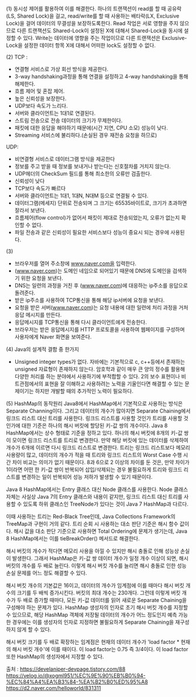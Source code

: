 (1) 
동시성 제어를 활용하여 이를 해결한다.
하나의 트랜잭션이 read를 할 때 공유락(LS, Shared Lock)을 걸고, read/write를 할 때 사용하는 배타락(LX, Exclusive Lock)을 걸어 데이터의 무결성을 보장하도록한다.
Read 작업은 서로 영향을 주지 않으므로 다른 트랜잭션도 Shared-Lock이 설정된 X에 대해서 Shared-Lock을 동시에 설정할 수 있다. 
Write는 데이터에 영향을 주는 작업이므로 다른 트랜잭션은 Exclusive-Lock을 설정한 데이터 항목 X에 대해서 어떠한 lock도 설정할 수 없다.

(2)
TCP : 
- 연결형 서비스로 가상 회선 방식을 제공한다.
- 3-way handshaking과정을 통해 연결을 설정하고 4-way handshaking을 통해 해제한다.
- 흐름 제어 및 혼잡 제어.
- 높은 신뢰성을 보장한다.
- UDP보다 속도가 느리다.
- 서버와 클라이언트는 1대1로 연결된다.
- 스트림 전송으로 전송 데이터의 크기가 무제한이다.
- 패킷에 대한 응답을 해야하기 때문에(시간 지연, CPU 소모) 성능이 낮다.
- Streaming 서비스에 불리하다.(손실된 경우 재전송 요청을 하므로)

UDP:
- 비연결형 서비스로 데이터그램 방식을 제공한다
- 정보를 주고 받을 때 정보를 보내거나 받는다는 신호절차를 거치지 않는다.
- UDP헤더의 CheckSum 필드를 통해 최소한의 오류만 검출한다.
- 신뢰성이 낮다
- TCP보다 속도가 빠르다
- 서버와 클라이언트는 1대1, 1대N, N대M 등으로 연결될 수 있다.
- 데이터그램(메세지) 단위로 전송되며 그 크기는 65535바이트로, 크기가 초과하면 잘라서 보낸다.
- 흐름제어(flow control)가 없어서 패킷이 제대로 전송되었는지, 오류가 없는지 확인할 수 없다.
- 파일 전송과 같은 신뢰성이 필요한 서비스보다 성능이 중요시 되는 경우에 사용된다.

(3) 
 - 브라우저를 열어 주소창에 www.naver.com을 입력한다.   
- (www.naver.com)는 도메인 네임으로 되어있기 때문에 DNS에 도메인을 검색하기 위한 요청을 보낸다.
- DNS는 일련의 과정을 거친 후 (www.naver.com)에 대응하는 ip주소를 응답으로 돌려준다.
- 받은 ip주소를 사용하여 TCP통신을 통해 해당 ip서버에 요청을 보낸다.
- 요청을 받은 서버(www.naver.com)는 요청 내용에 대한 일련에 처리 과정을 거처 응답 메시지를 만든다.
- 응답메시지를 TCP통신을 통해 다시 클라이언트에게 전송한다.
- 브라우저는 받은 응답메시지를 HTTP 프로토콜을 사용하여 웹페이지를 구성하며 사용자에게 Naver 화면을 보여준다.




(4) 
Java의 설계적 결함 중 한가지
- Unsigned integer types가 없다.
자바에는 기본적으로 c, c++등에서 존재하는 unsigned 자료형이 존재하지 않는다.
암호학과 같이 매우 큰 양의 정수를 활용해 다양한 처리를 하는 분야에서 사용하기에 부적합할 수 있다.
2의 보수 표현이나 비트관점에서의 표현을 잘 이해하고 사용하려는 노력을 기울인다면 해결할 수 있는 문제이기는 하지만 개발할 때의 추가적인 노력이 필요하다.



(5) 
HashMap의 동작원리
Java8에서 HashMap에서 기본적으로 사용하는 방식은 Separate Channing이다.
그리고 데이터의 개수가 많아지면 Separate Chaining에서 링크드 리스트 대신 트리를 사용한다.
링크드 리스트를 사용할 것인가 트리를 사용할 것인가에 대한 기준은 하나의 해시 버킷에 할당된 키-값 쌍의 개수이다. Java 8 HashMap에서는 상수 형태로 기준을 정하고 있다. 하나의 해시 버킷에 8개의 키-값 쌍이 모이면 링크드 리스트를 트리로 변경한다. 만약 해당 버킷에 있는 데이터를 삭제하여 개수가 6개에 이르면 다시 링크드 리스트로 변경한다. 트리는 링크드 리스트보다 메모리 사용량이 많고, 데이터의 개수가 적을 때 트리와 링크드 리스트의 Worst Case 수행 시간 차이 비교는 의미가 없기 때문이다. 8과 6으로 2 이상의 차이를 둔 것은, 만약 차이가 1이라면 어떤 한 키-값 쌍이 반복되어 삽입/삭제되는 경우 불필요하게 트리와 링크드 리스트를 변경하는 일이 반복되어 성능 저하가 발생할 수 있기 때문이다.

Java 8 HashMap에서는 Entry 클래스 대신 Node 클래스를 사용한다. Node 클래스 자체는 사실상 Java 7의 Entry 클래스와 내용이 같지만, 링크드 리스트 대신 트리를 사용할 수 있도록 하위 클래스인 TreeNode가 있다는 것이 Java 7 HashMap과 다르다.

이때 사용하는 트리는 Red-Black Tree인데, Java Collections Framework의 TreeMap과 구현이 거의 같다. 트리 순회 시 사용하는 대소 판단 기준은 해시 함수 값이다. 해시 값을 대소 판단 기준으로 사용하면 Total Ordering에 문제가 생기는데, Java 8 HashMap에서는 이를 tieBreakOrder() 메서드로 해결한다.

해시 버킷의 개수가 적다면 메모리 사용을 아낄 수 있지만 해시 충돌로 인해 성능상 손실이 발생한다. 그래서 HashMap은 키-값 쌍 데이터 개수가 일정 개수 이상이 되면, 해시 버킷의 개수를 두 배로 늘린다. 이렇게 해시 버킷 개수를 늘리면 해시 충돌로 인한 성능 손실 문제를 어느 정도 해결할 수 있다.

해시 버킷 개수의 기본값은 16이고, 데이터의 개수가 임계점에 이를 때마다 해시 버킷 개수의 크기를 두 배씩 증가시킨다. 버킷의 최대 개수는 230개다. 그런데 이렇게 버킷 개수가 두 배로 증가할 때마다, 모든 키-값 데이터를 읽어 새로운 Separate Chaining을 구성해야 하는 문제가 있다. HashMap 생성자의 인자로 초기 해시 버킷 개수를 지정할 수 있으므로, 해당 HashMap 객체에 저장될 데이터의 개수가 어느 정도인지 예측 가능한 경우에는 이를 생성자의 인자로 지정하면 불필요하게 Separate Chaining을 재구성하지 않게 할 수 있다.

해시 버킷 크기를 두 배로 확장하는 임계점은 현재의 데이터 개수가 'load factor * 현재의 해시 버킷 개수'에 이를 때이다. 이 load factor는 0.75 즉 3/4이다. 이 load factor 또한 HashMap의 생성자에서 지정할 수 있다.

출처 : 
https://develaniper-devpage.tistory.com/88
https://velog.io/@xogml951/%EC%9E%90%EB%B0%94-%EC%84%A4%EA%B3%84-%EA%B2%B0%ED%95%A8
https://d2.naver.com/helloworld/831311
